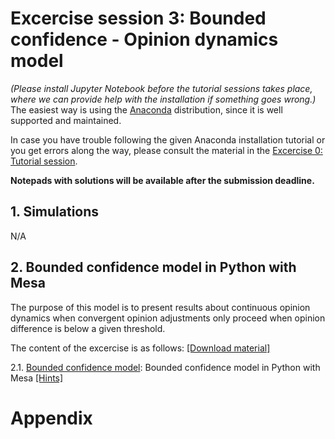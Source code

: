 # **Excercise session 3: Bounded confidence - Opinion dynamics model**

*(Please install Jupyter Notebook before the tutorial sessions takes place, where we can provide help with the installation if something goes wrong.)* The easiest way is using the [Anaconda](https://jupyter-notebook-beginner-guide.readthedocs.io/en/latest/install.html) distribution, since it is well supported and maintained.

In case you have trouble following the given Anaconda installation tutorial or you get errors along the way, please consult the material in the [Excercise 0: Tutorial session](https://github.com/dgarcia-eu/ComputationalModellingSocialSystems/blob/main/Exercise_00_Tut/Exercise_Tutorial.md).

**Notepads with solutions will be available after the submission deadline.**

## 1. Simulations

N/A

## 2. Bounded confidence model in Python with Mesa

The purpose of this model is to present results about continuous opinion dynamics when convergent opinion adjustments only proceed when opinion difference is below a given threshold.

The content of the excercise is as follows: [[Download material]](https://minhaskamal.github.io/DownGit/#/home?url=https://github.com/dgarcia-eu/ComputationalModellingSocialSystems/tree/main/Exercise_03_BoundedConfidence)

2.1. [Bounded confidence model](https://github.com/dgarcia-eu/ComputationalModellingSocialSystems/blob/main/Exercise_03_BoundedConfidence/bounded-confidence-handout.ipynb): Bounded confidence model in Python with Mesa [[Hints]](https://github.com/dgarcia-eu/ComputationalModellingSocialSystems/blob/main/Exercise_03_BoundedConfidence/bounded-confidence-handout-hints.ipynb)

# Appendix
